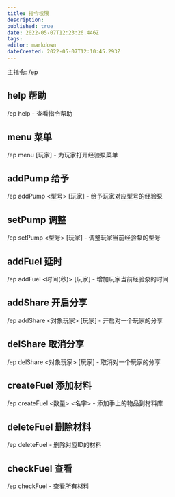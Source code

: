 ```yaml
---
title: 指令权限
description: 
published: true
date: 2022-05-07T12:23:26.446Z
tags: 
editor: markdown
dateCreated: 2022-05-07T12:10:45.293Z
---
```


主指令: /ep
## help 帮助
/ep help - 查看指令帮助
## menu 菜单
/ep menu [玩家] - 为玩家打开经验泵菜单
## addPump 给予
/ep addPump <型号> [玩家] - 给予玩家对应型号的经验泵
## setPump 调整
/ep setPump <型号> [玩家] - 调整玩家当前经验泵的型号
## addFuel 延时
/ep addFuel <时间(秒)> [玩家] - 增加玩家当前经验泵的时间
## addShare 开启分享
/ep addShare <对象玩家> [玩家] - 开启对一个玩家的分享
## delShare 取消分享
/ep delShare <对象玩家> [玩家] - 取消对一个玩家的分享
## createFuel 添加材料
/ep createFuel <ID> <数量> <名字> - 添加手上的物品到材料库
## deleteFuel 删除材料
/ep deleteFuel - 删除对应ID的材料
## checkFuel 查看
/ep checkFuel - 查看所有材料